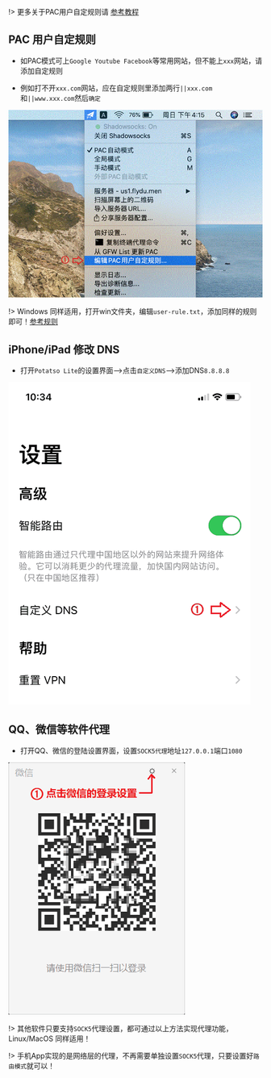 !> 更多关于PAC用户自定规则请 [参考教程](https://www.jianshu.com/p/c68b6fb7ccd7)

## PAC 用户自定规则

* 如PAC模式可上`Google Youtube Facebook`等常用网站，但不能上`xxx`网站，请添加自定规则

* 例如打不开`xxx.com`网站，应在自定规则里添加两行`||xxx.com`和`||www.xxx.com`然后`确定`

![mac](media/mac/rule.gif ':size=480')

!> Windows 同样适用，打开win文件夹，编辑`user-rule.txt`，添加同样的规则即可！[参考规则](https://fuyiyi.imdo.co/articles/2018/09/30/1538314978887.html)

## iPhone/iPad 修改 DNS

* 打开`Potatso Lite`的设置界面-->点击`自定义DNS`-->添加DNS`8.8.8.8`

![apple](media/apple/dns.gif ':size=480')


## QQ、微信等软件代理

* 打开QQ、微信的登陆设置界面，设置`SOCK5代理`地址`127.0.0.1`端口`1080`

![windows](media/win/sock5.gif ':size=480')

!> 其他软件只要支持`SOCK5`代理设置，都可通过以上方法实现代理功能，Linux/MacOS 同样适用！

!> 手机App实现的是网络层的代理，不再需要单独设置`SOCK5`代理，只要设置好`路由模式`就可以！
